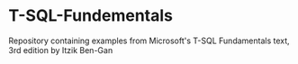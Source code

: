 # T-SQL-Fundementals
Repository containing examples from Microsoft's T-SQL Fundamentals text, 3rd edition by Itzik Ben-Gan

